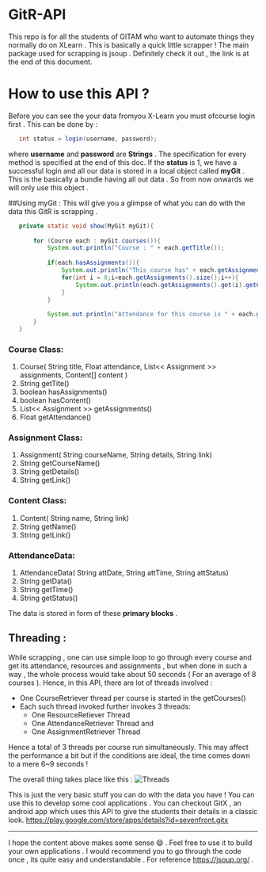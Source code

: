 # GitR-API
This repo is for all the students of GITAM who want to automate things they normally do on XLearn . This is basically a quick little scrapper ! The main package used for scrapping is jsoup . Definitely check it out , the link is at the end of this document.

# How to use this API ?

Before you can see the your data fromyou X-Learn you must ofcourse login first . This can be done by :
```java
   int status = login(username, password);
```
where **username** and **password** are **Strings** . The specification for every method is specified at the end of this doc.
If the **status** is 1, we have a successful login and all our data is stored in a local object called **myGit** . This is the basically a bundle having all out data . So from now onwards we will only use this object .

##Using myGit :
This will give you a glimpse of what you can do with the data this GitR is scrapping .
 ```java
    private static void show(MyGit myGit){
        
        for (Course each : myGit.courses()){
            System.out.println("Course : " + each.getTitle());            
            
            if(each.hasAssignments()){
                System.out.println("This course has" + each.getAssignments().size() + " assignments.");
                for(int i = 0;i<each.getAssignments().size();i++){
                    System.out.println(each.getAssignments().get(i).getCourseName() + "  " + each.getAssignments().get(i).getDetails());
                }
            }
            
            System.out.println("Attendance for this course is " + each.getAttendance());
        }
    }
```

### Course Class:
  1. Course( String title, Float attendance, List<< Assignment >> assignments, Content[] content )
  2. String getTite()
  3. boolean hasAssignments()
  4. boolean hasContent()
  5. List<< Assignment >> getAssignments()
  6. Float getAttendance()
 
### Assignment Class:
  1. Assignment( String courseName, String details, String link)
  2. String getCourseName()
  3. String getDetails()
  4. String getLink()

### Content Class:
  1. Content( String name, String link) 
  2. String getName()
  3. String getLink()

### AttendanceData:
  1. AttendanceData( String attDate, String attTime, String attStatus)
  2. String getData()
  3. String getTime()
  4. String getStatus()

The data is stored in form of these **primary blocks** .

  
## Threading :
  While scrapping , one can use simple loop to go through every course and get its attendance, resources and assignments , but when done in such a way , the whole process would take about 50 seconds ( For an average of 8 courses ).
Hence, in this API, there are lot of threads involved :
- One CourseRetriever thread per course is started in the getCourses()
- Each such thread invoked further invokes 3 threads:
  - One ResourceRetiever Thread
  - One AttendanceRetriever Thread and
  - One AssignmentRetriever Thread
    
Hence a total of 3 threads per course run simultaneously. This may affect the performance a bit but if the conditions are ideal, the time comes down to a mere 6~9 seconds !

The overall thing takes place like this : 
![Threads](https://cloud.githubusercontent.com/assets/19271795/22854391/a5fcac6c-f093-11e6-8948-38a800516606.png)

This is just the very basic stuff you can do with the data you have !
You can use this to develop some cool applications . You can checkout GitX , an android app which uses this API to give the students their details in a classic look. https://play.google.com/store/apps/details?id=sevenfront.gitx

___

I hope the content above makes some sense 😄 . Feel free to use it to build your own applications . I would recommend you to go through the code once ,  its quite easy and understandable . For reference https://jsoup.org/ .



